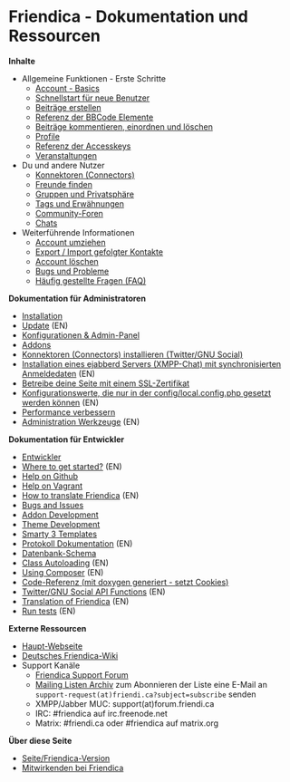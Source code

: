 Friendica - Dokumentation und Ressourcen
=====================================

**Inhalte**

* Allgemeine Funktionen - Erste Schritte
	* [Account - Basics](help/Account-Basics)
	* [Schnellstart für neue Benutzer](help/Quick-Start-guide)
	* [Beiträge erstellen](help/Text_editor)
	* [Referenz der BBCode Elemente](help/BBCode)
	* [Beiträge kommentieren, einordnen und löschen](help/Text_comment)
	* [Profile](help/Profiles)
	* [Referenz der Accesskeys](help/Accesskeys)
    * [Veranstaltungen](help/events)
* Du und andere Nutzer
	* [Konnektoren (Connectors)](help/Connectors)
	* [Freunde finden](help/Making-Friends)
	* [Gruppen und Privatsphäre](help/Groups-and-Privacy)
	* [Tags und Erwähnungen](help/Tags-and-Mentions)
	* [Community-Foren](help/Forums)
	* [Chats](help/Chats)
* Weiterführende Informationen
	* [Account umziehen](help/Move-Account)
	* [Export / Import gefolgter Kontakte](help/Export-Import-Contacts)
	* [Account löschen](help/Remove-Account)
	* [Bugs und Probleme](help/Bugs-and-Issues)
	* [Häufig gestellte Fragen (FAQ)](help/FAQ)

**Dokumentation für Administratoren**

* [Installation](help/Install)
* [Update](help/Update) (EN)
* [Konfigurationen & Admin-Panel](help/Settings)
* [Addons](help/Addons)
* [Konnektoren (Connectors) installieren (Twitter/GNU Social)](help/Installing-Connectors)
* [Installation eines ejabberd Servers (XMPP-Chat) mit synchronisierten Anmeldedaten](help/install-ejabberd) (EN)
* [Betreibe deine Seite mit einem SSL-Zertifikat](help/SSL)
* [Konfigurationswerte, die nur in der config/local.config.php gesetzt werden können](help/Config) (EN)
* [Performance verbessern](help/Improve-Performance)
* [Administration Werkzeuge](help/tools) (EN)

**Dokumentation für Entwickler**

* [Entwickler](help/Developers)
* [Where to get started?](help/Developers-Intro) (EN)
* [Help on Github](help/Github)
* [Help on Vagrant](help/Vagrant)
* [How to translate Friendica](help/translations) (EN)
* [Bugs and Issues](help/Bugs-and-Issues)
* [Addon Development](help/Addons)
* [Theme Development](help/themes)
* [Smarty 3 Templates](help/smarty3-templates)
* [Protokoll Dokumentation](help/Protocol) (EN)
* [Datenbank-Schema](help/database)
* [Class Autoloading](help/autoloader) (EN)
* [Using Composer](help/Composer) (EN)
* [Code-Referenz (mit doxygen generiert - setzt Cookies)](doc/html/)
* [Twitter/GNU Social API Functions](help/api) (EN)
* [Translation of Friendica](help/translations) (EN)
* [Run tests](help/Tests) (EN)

**Externe Ressourcen**

* [Haupt-Webseite](https://friendi.ca)
* [Deutsches Friendica-Wiki](https://friendica-wiki.de)
* Support Kanäle
  * [Friendica Support Forum](https://forum.friendi.ca/~helpers)
  * [Mailing Listen Archiv](http://mailman.friendi.ca/mailman/listinfo/support-friendi.ca) zum Abonnieren der Liste eine E-Mail an ``support-request(at)friendi.ca?subject=subscribe`` senden
  * XMPP/Jabber MUC: support(at)forum.friendi.ca
  * IRC: #friendica auf irc.freenode.net
  * Matrix: #friendi.ca oder #friendica auf matrix.org

**Über diese Seite**

* [Seite/Friendica-Version](friendica)
* [Mitwirkenden bei Friendica](credits)
